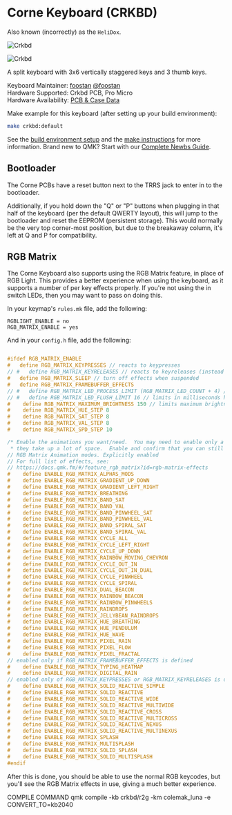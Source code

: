 # Corne Keyboard (CRKBD)

Also known (incorrectly) as the `HeliDox`.

![Crkbd](https://user-images.githubusercontent.com/736191/40575636-6fba63a4-6123-11e8-9ca0-3f990f1f9f4c.jpg)

![Crkbd](https://user-images.githubusercontent.com/736191/40887871-0eead5dc-678a-11e8-9518-e3ad9e5d2bac.png)

A split keyboard with 3x6 vertically staggered keys and 3 thumb keys.

Keyboard Maintainer: [foostan](https://github.com/foostan/) [@foostan](https://twitter.com/foostan)  
Hardware Supported: Crkbd PCB, Pro Micro  
Hardware Availability: [PCB & Case Data](https://github.com/foostan/crkbd)

Make example for this keyboard (after setting up your build environment):

```sh
make crkbd:default
```

See the [build environment setup](https://docs.qmk.fm/#/getting_started_build_tools) and the [make instructions](https://docs.qmk.fm/#/getting_started_make_guide) for more information. Brand new to QMK? Start with our [Complete Newbs Guide](https://docs.qmk.fm/#/newbs).

## Bootloader

The Corne PCBs have a reset button next to the TRRS jack to enter in to the bootloader.

Additionally, if you hold down the "Q" or "P" buttons when plugging in that half of the keyboard (per the default QWERTY layout), this will jump to the bootloader and reset the EEPROM (persistent storage). This would normally be the very top corner-most position, but due to the breakaway column, it's left at Q and P for compatibility.

## RGB Matrix

The Corne Keyboard also supports using the RGB Matrix feature, in place of RGB Light. This provides a better experience when using the keyboard, as it supports a number of per key effects properly. If you're not using the in switch LEDs, then you may want to pass on doing this.

In your keymap's `rules.mk` file, add the following:

```make
RGBLIGHT_ENABLE = no
RGB_MATRIX_ENABLE = yes
```

And in your `config.h` file, add the following:

```c

#ifdef RGB_MATRIX_ENABLE
#   define RGB_MATRIX_KEYPRESSES // reacts to keypresses
// #   define RGB_MATRIX_KEYRELEASES // reacts to keyreleases (instead of keypresses)
#   define RGB_MATRIX_SLEEP // turn off effects when suspended
#   define RGB_MATRIX_FRAMEBUFFER_EFFECTS
// #   define RGB_MATRIX_LED_PROCESS_LIMIT (RGB_MATRIX_LED_COUNT + 4) / 5 // limits the number of LEDs to process in an animation per task run (increases keyboard responsiveness)
// #   define RGB_MATRIX_LED_FLUSH_LIMIT 16 // limits in milliseconds how frequently an animation will update the LEDs. 16 (16ms) is equivalent to limiting to 60fps (increases keyboard responsiveness)
#    define RGB_MATRIX_MAXIMUM_BRIGHTNESS 150 // limits maximum brightness of LEDs to 150 out of 255. Higher may cause the controller to crash.
#    define RGB_MATRIX_HUE_STEP 8
#    define RGB_MATRIX_SAT_STEP 8
#    define RGB_MATRIX_VAL_STEP 8
#    define RGB_MATRIX_SPD_STEP 10

/* Enable the animations you want/need.  You may need to enable only a small number of these because       *
 * they take up a lot of space.  Enable and confirm that you can still successfully compile your firmware. */
// RGB Matrix Animation modes. Explicitly enabled
// For full list of effects, see:
// https://docs.qmk.fm/#/feature_rgb_matrix?id=rgb-matrix-effects
#    define ENABLE_RGB_MATRIX_ALPHAS_MODS
#    define ENABLE_RGB_MATRIX_GRADIENT_UP_DOWN
#    define ENABLE_RGB_MATRIX_GRADIENT_LEFT_RIGHT
#    define ENABLE_RGB_MATRIX_BREATHING
#    define ENABLE_RGB_MATRIX_BAND_SAT
#    define ENABLE_RGB_MATRIX_BAND_VAL
#    define ENABLE_RGB_MATRIX_BAND_PINWHEEL_SAT
#    define ENABLE_RGB_MATRIX_BAND_PINWHEEL_VAL
#    define ENABLE_RGB_MATRIX_BAND_SPIRAL_SAT
#    define ENABLE_RGB_MATRIX_BAND_SPIRAL_VAL
#    define ENABLE_RGB_MATRIX_CYCLE_ALL
#    define ENABLE_RGB_MATRIX_CYCLE_LEFT_RIGHT
#    define ENABLE_RGB_MATRIX_CYCLE_UP_DOWN
#    define ENABLE_RGB_MATRIX_RAINBOW_MOVING_CHEVRON
#    define ENABLE_RGB_MATRIX_CYCLE_OUT_IN
#    define ENABLE_RGB_MATRIX_CYCLE_OUT_IN_DUAL
#    define ENABLE_RGB_MATRIX_CYCLE_PINWHEEL
#    define ENABLE_RGB_MATRIX_CYCLE_SPIRAL
#    define ENABLE_RGB_MATRIX_DUAL_BEACON
#    define ENABLE_RGB_MATRIX_RAINBOW_BEACON
#    define ENABLE_RGB_MATRIX_RAINBOW_PINWHEELS
#    define ENABLE_RGB_MATRIX_RAINDROPS
#    define ENABLE_RGB_MATRIX_JELLYBEAN_RAINDROPS
#    define ENABLE_RGB_MATRIX_HUE_BREATHING
#    define ENABLE_RGB_MATRIX_HUE_PENDULUM
#    define ENABLE_RGB_MATRIX_HUE_WAVE
#    define ENABLE_RGB_MATRIX_PIXEL_RAIN
#    define ENABLE_RGB_MATRIX_PIXEL_FLOW
#    define ENABLE_RGB_MATRIX_PIXEL_FRACTAL
// enabled only if RGB_MATRIX_FRAMEBUFFER_EFFECTS is defined
#    define ENABLE_RGB_MATRIX_TYPING_HEATMAP
#    define ENABLE_RGB_MATRIX_DIGITAL_RAIN
// enabled only of RGB_MATRIX_KEYPRESSES or RGB_MATRIX_KEYRELEASES is defined
#    define ENABLE_RGB_MATRIX_SOLID_REACTIVE_SIMPLE
#    define ENABLE_RGB_MATRIX_SOLID_REACTIVE
#    define ENABLE_RGB_MATRIX_SOLID_REACTIVE_WIDE
#    define ENABLE_RGB_MATRIX_SOLID_REACTIVE_MULTIWIDE
#    define ENABLE_RGB_MATRIX_SOLID_REACTIVE_CROSS
#    define ENABLE_RGB_MATRIX_SOLID_REACTIVE_MULTICROSS
#    define ENABLE_RGB_MATRIX_SOLID_REACTIVE_NEXUS
#    define ENABLE_RGB_MATRIX_SOLID_REACTIVE_MULTINEXUS
#    define ENABLE_RGB_MATRIX_SPLASH
#    define ENABLE_RGB_MATRIX_MULTISPLASH
#    define ENABLE_RGB_MATRIX_SOLID_SPLASH
#    define ENABLE_RGB_MATRIX_SOLID_MULTISPLASH
#endif
```

After this is done, you should be able to use the normal RGB keycodes, but you'll see the RGB Matrix effects in use, giving a much better experience.

COMPILE COMMAND
qmk compile -kb crkbd/r2g -km colemak_luna -e CONVERT_TO=kb2040
